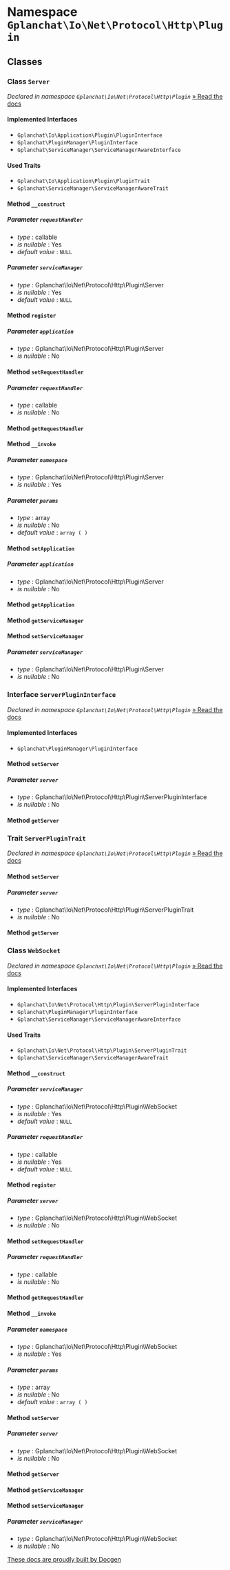 Namespace `Gplanchat\Io\Net\Protocol\Http\Plugin`
==========



## Classes

### Class `Server`

_Declared in namespace `Gplanchat\Io\Net\Protocol\Http\Plugin`_ [» Read the docs](Gplanchat-Io-Net-Protocol-Http-Plugin.md#class-server)



#### Implemented Interfaces

* `Gplanchat\Io\Application\Plugin\PluginInterface`
* `Gplanchat\PluginManager\PluginInterface`
* `Gplanchat\ServiceManager\ServiceManagerAwareInterface`


#### Used Traits

* `Gplanchat\Io\Application\Plugin\PluginTrait`
* `Gplanchat\ServiceManager\ServiceManagerAwareTrait`


#### Method `__construct`



##### Parameter `requestHandler`


* *type* : callable
* *is nullable* : Yes
* *default value* : `NULL`


##### Parameter `serviceManager`


* *type* : Gplanchat\Io\Net\Protocol\Http\Plugin\Server
* *is nullable* : Yes
* *default value* : `NULL`


#### Method `register`



##### Parameter `application`


* *type* : Gplanchat\Io\Net\Protocol\Http\Plugin\Server
* *is nullable* : No


#### Method `setRequestHandler`



##### Parameter `requestHandler`


* *type* : callable
* *is nullable* : No


#### Method `getRequestHandler`



#### Method `__invoke`



##### Parameter `namespace`


* *type* : Gplanchat\Io\Net\Protocol\Http\Plugin\Server
* *is nullable* : Yes


##### Parameter `params`


* *type* : array
* *is nullable* : No
* *default value* : `array (
)`


#### Method `setApplication`



##### Parameter `application`


* *type* : Gplanchat\Io\Net\Protocol\Http\Plugin\Server
* *is nullable* : No


#### Method `getApplication`



#### Method `getServiceManager`



#### Method `setServiceManager`



##### Parameter `serviceManager`


* *type* : Gplanchat\Io\Net\Protocol\Http\Plugin\Server
* *is nullable* : No




### Interface `ServerPluginInterface`

_Declared in namespace `Gplanchat\Io\Net\Protocol\Http\Plugin`_ [» Read the docs](Gplanchat-Io-Net-Protocol-Http-Plugin.md#interface-serverplugininterface)



#### Implemented Interfaces

* `Gplanchat\PluginManager\PluginInterface`


#### Method `setServer`



##### Parameter `server`


* *type* : Gplanchat\Io\Net\Protocol\Http\Plugin\ServerPluginInterface
* *is nullable* : No


#### Method `getServer`





### Trait `ServerPluginTrait`

_Declared in namespace `Gplanchat\Io\Net\Protocol\Http\Plugin`_ [» Read the docs](Gplanchat-Io-Net-Protocol-Http-Plugin.md#trait-serverplugintrait)



#### Method `setServer`



##### Parameter `server`


* *type* : Gplanchat\Io\Net\Protocol\Http\Plugin\ServerPluginTrait
* *is nullable* : No


#### Method `getServer`





### Class `WebSocket`

_Declared in namespace `Gplanchat\Io\Net\Protocol\Http\Plugin`_ [» Read the docs](Gplanchat-Io-Net-Protocol-Http-Plugin.md#class-websocket)



#### Implemented Interfaces

* `Gplanchat\Io\Net\Protocol\Http\Plugin\ServerPluginInterface`
* `Gplanchat\PluginManager\PluginInterface`
* `Gplanchat\ServiceManager\ServiceManagerAwareInterface`


#### Used Traits

* `Gplanchat\Io\Net\Protocol\Http\Plugin\ServerPluginTrait`
* `Gplanchat\ServiceManager\ServiceManagerAwareTrait`


#### Method `__construct`



##### Parameter `serviceManager`


* *type* : Gplanchat\Io\Net\Protocol\Http\Plugin\WebSocket
* *is nullable* : Yes
* *default value* : `NULL`


##### Parameter `requestHandler`


* *type* : callable
* *is nullable* : Yes
* *default value* : `NULL`


#### Method `register`



##### Parameter `server`


* *type* : Gplanchat\Io\Net\Protocol\Http\Plugin\WebSocket
* *is nullable* : No


#### Method `setRequestHandler`



##### Parameter `requestHandler`


* *type* : callable
* *is nullable* : No


#### Method `getRequestHandler`



#### Method `__invoke`



##### Parameter `namespace`


* *type* : Gplanchat\Io\Net\Protocol\Http\Plugin\WebSocket
* *is nullable* : Yes


##### Parameter `params`


* *type* : array
* *is nullable* : No
* *default value* : `array (
)`


#### Method `setServer`



##### Parameter `server`


* *type* : Gplanchat\Io\Net\Protocol\Http\Plugin\WebSocket
* *is nullable* : No


#### Method `getServer`



#### Method `getServiceManager`



#### Method `setServiceManager`



##### Parameter `serviceManager`


* *type* : Gplanchat\Io\Net\Protocol\Http\Plugin\WebSocket
* *is nullable* : No






[These docs are proudly built by Docgen](https://github.com/gplanchat/php-docgen)
